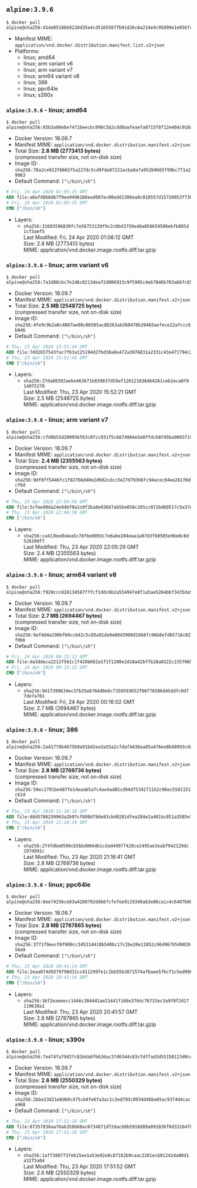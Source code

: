 ## `alpine:3.9.6`

```console
$ docker pull alpine@sha256:414e0518bb9228d35e4cd5165567fb91d26c6a214e9c95899e1e056fcd349011
```

-	Manifest MIME: `application/vnd.docker.distribution.manifest.list.v2+json`
-	Platforms:
	-	linux; amd64
	-	linux; arm variant v6
	-	linux; arm variant v7
	-	linux; arm64 variant v8
	-	linux; 386
	-	linux; ppc64le
	-	linux; s390x

### `alpine:3.9.6` - linux; amd64

```console
$ docker pull alpine@sha256:65b3a80ebe7471beecbc090c5b2cdd0aafeaefa0715f8f12e40dc918a3a70e32
```

-	Docker Version: 18.09.7
-	Manifest MIME: `application/vnd.docker.distribution.manifest.v2+json`
-	Total Size: **2.8 MB (2773413 bytes)**  
	(compressed transfer size, not on-disk size)
-	Image ID: `sha256:78a2ce922f8665f5a227dc5cd9fda87221acba8a7a952b9665f99bc771a29963`
-	Default Command: `["\/bin\/sh"]`

```dockerfile
# Fri, 24 Apr 2020 01:05:35 GMT
ADD file:a0afd0b0db7f9ee9496186ead087ec00edd1386ea8c018557d15720053f7308e in / 
# Fri, 24 Apr 2020 01:05:35 GMT
CMD ["/bin/sh"]
```

-	Layers:
	-	`sha256:31603596830fc7e56753139f9c2c6bd3759e48a850659506ebfb885d1cf3aef5`  
		Last Modified: Fri, 24 Apr 2020 01:06:12 GMT  
		Size: 2.8 MB (2773413 bytes)  
		MIME: application/vnd.docker.image.rootfs.diff.tar.gzip

### `alpine:3.9.6` - linux; arm variant v6

```console
$ docker pull alpine@sha256:7a3d88cbc7e2d6c0213deaf2d006933c9f5905c4eb7846b703a66fc6504000b7
```

-	Docker Version: 18.09.7
-	Manifest MIME: `application/vnd.docker.distribution.manifest.v2+json`
-	Total Size: **2.5 MB (2548725 bytes)**  
	(compressed transfer size, not on-disk size)
-	Image ID: `sha256:4fe9c9b2a0c4087ae08c06585ac88263ab360478b29403aefece22afccc6b846`
-	Default Command: `["\/bin\/sh"]`

```dockerfile
# Thu, 23 Apr 2020 15:51:44 GMT
ADD file:7dd2657543fac7f63a125194d27bd38a8e472a3076831a2331c43a471794c210 in / 
# Thu, 23 Apr 2020 15:51:45 GMT
CMD ["/bin/sh"]
```

-	Layers:
	-	`sha256:27da80392aebe463671b839837d59af1261218364b4261ceb2eca0f814075270`  
		Last Modified: Thu, 23 Apr 2020 15:52:21 GMT  
		Size: 2.5 MB (2548725 bytes)  
		MIME: application/vnd.docker.image.rootfs.diff.tar.gzip

### `alpine:3.9.6` - linux; arm variant v7

```console
$ docker pull alpine@sha256:cfd8b55d209956f63c8fcc931f5c6874984e5e0ffdcb8f45ba9085f190385d73
```

-	Docker Version: 18.09.7
-	Manifest MIME: `application/vnd.docker.distribution.manifest.v2+json`
-	Total Size: **2.4 MB (2355563 bytes)**  
	(compressed transfer size, not on-disk size)
-	Image ID: `sha256:9df0ff5446fc1f82766d40e2d0d2cdcc3e27d79366fc94acec94ea261f6dcf9d`
-	Default Command: `["\/bin\/sh"]`

```dockerfile
# Thu, 23 Apr 2020 22:04:56 GMT
ADD file:5cfee90da24e94bf9a1c0f2ba8e03667ab5be058c265cc072bd60517c5e37eb4 in / 
# Thu, 23 Apr 2020 22:04:58 GMT
CMD ["/bin/sh"]
```

-	Layers:
	-	`sha256:ca413bedb4ea5c78f6e0893c7e6abe204eaa1a07d3fb0505e96e0c8d526108f7`  
		Last Modified: Thu, 23 Apr 2020 22:05:29 GMT  
		Size: 2.4 MB (2355563 bytes)  
		MIME: application/vnd.docker.image.rootfs.diff.tar.gzip

### `alpine:3.9.6` - linux; arm64 variant v8

```console
$ docker pull alpine@sha256:f920ccc826134587fffcf1ddc6b2a554947e0f1a5ae5264bbf3435da5b2e8e61
```

-	Docker Version: 18.09.7
-	Manifest MIME: `application/vnd.docker.distribution.manifest.v2+json`
-	Total Size: **2.7 MB (2694467 bytes)**  
	(compressed transfer size, not on-disk size)
-	Image ID: `sha256:9afdd4a290bf60cc642c5c85a91da9e08d3908d16b8fc96b8efd65716c02f0bb`
-	Default Command: `["\/bin\/sh"]`

```dockerfile
# Fri, 24 Apr 2020 00:15:12 GMT
ADD file:da3ddeca2212f561c1f428b662a1f1f1200e2d18a42bffb28a0322c235f06582 in / 
# Fri, 24 Apr 2020 00:15:15 GMT
CMD ["/bin/sh"]
```

-	Layers:
	-	`sha256:941f399634ec37b35e6764d0e6cf350593652f06f76586d45ddfc0d77de7a701`  
		Last Modified: Fri, 24 Apr 2020 00:16:02 GMT  
		Size: 2.7 MB (2694467 bytes)  
		MIME: application/vnd.docker.image.rootfs.diff.tar.gzip

### `alpine:3.9.6` - linux; 386

```console
$ docker pull alpine@sha256:2a41778b4675b9a91bd2ea3a55a2cfdaf4436aa85a476ee8b48993cdd6989a18
```

-	Docker Version: 18.09.7
-	Manifest MIME: `application/vnd.docker.distribution.manifest.v2+json`
-	Total Size: **2.8 MB (2769736 bytes)**  
	(compressed transfer size, not on-disk size)
-	Image ID: `sha256:59ec1791be487fe14eaab5afc4ae4ad85cd94df5342711b2c96ec5581151c61d`
-	Default Command: `["\/bin\/sh"]`

```dockerfile
# Thu, 23 Apr 2020 21:16:18 GMT
ADD file:68d5786259963a2b97cf808d79de83cbd0281dfea284e1a401bc851a3585e1bd in / 
# Thu, 23 Apr 2020 21:16:19 GMT
CMD ["/bin/sh"]
```

-	Layers:
	-	`sha256:2f4fdbe0599cb5bbd0664b1cdad4997f428ce2495ae3eabf942129dc197d991c`  
		Last Modified: Thu, 23 Apr 2020 21:16:41 GMT  
		Size: 2.8 MB (2769736 bytes)  
		MIME: application/vnd.docker.image.rootfs.diff.tar.gzip

### `alpine:3.9.6` - linux; ppc64le

```console
$ docker pull alpine@sha256:6ee74256ce03a4280792ddb67cfefee9119349a63e86ca1c4c6407b08fec008e
```

-	Docker Version: 18.09.7
-	Manifest MIME: `application/vnd.docker.distribution.manifest.v2+json`
-	Total Size: **2.8 MB (2787865 bytes)**  
	(compressed transfer size, not on-disk size)
-	Image ID: `sha256:3771f9eecf0f900cc345314410b540bc17c2be20e11052c964967954902656a9`
-	Default Command: `["\/bin\/sh"]`

```dockerfile
# Thu, 23 Apr 2020 20:41:14 GMT
ADD file:2eaa074d9379f98d31cc4112997e1c1bb55b3871574af6aee576cf1c5ed99645 in / 
# Thu, 23 Apr 2020 20:41:16 GMT
CMD ["/bin/sh"]
```

-	Layers:
	-	`sha256:16f2eaeeecc1446c304d41ae21441f168e376dc76733ec3a9f8f2d17119638a1`  
		Last Modified: Thu, 23 Apr 2020 20:41:57 GMT  
		Size: 2.8 MB (2787865 bytes)  
		MIME: application/vnd.docker.image.rootfs.diff.tar.gzip

### `alpine:3.9.6` - linux; s390x

```console
$ docker pull alpine@sha256:7e474fa79d2fc816da8fb626ac37d0344c83cfdffad3d55158123d0cc2683b98
```

-	Docker Version: 18.09.7
-	Manifest MIME: `application/vnd.docker.distribution.manifest.v2+json`
-	Total Size: **2.6 MB (2550329 bytes)**  
	(compressed transfer size, not on-disk size)
-	Image ID: `sha256:2bbe23d21e8d60c475cb4fe6fa3ac1c3ed793c0934d46be85ac9374d4caca968`
-	Default Command: `["\/bin\/sh"]`

```dockerfile
# Thu, 23 Apr 2020 17:51:19 GMT
ADD file:87357838aa76ab358b68ac6734871df2dacb0b5918d89a091836f0d33264f803 in / 
# Thu, 23 Apr 2020 17:51:20 GMT
CMD ["/bin/sh"]
```

-	Layers:
	-	`sha256:1aff3887737eb15ee1a53e92e8c87162b9caac2281ecb01242da00d1a32f5a04`  
		Last Modified: Thu, 23 Apr 2020 17:51:52 GMT  
		Size: 2.6 MB (2550329 bytes)  
		MIME: application/vnd.docker.image.rootfs.diff.tar.gzip
